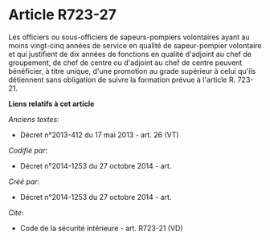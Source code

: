 # Article R723-27

Les officiers ou sous-officiers de sapeurs-pompiers volontaires ayant au moins vingt-cinq années de service en qualité de
sapeur-pompier volontaire et qui justifient de dix années de fonctions en qualité d'adjoint au chef de groupement, de chef de
centre ou d'adjoint au chef de centre peuvent bénéficier, à titre unique, d'une promotion au grade supérieur à celui qu'ils
détiennent sans obligation de suivre la formation prévue à l'article R. 723-21.

**Liens relatifs à cet article**

_Anciens textes_:

  - Décret n°2013-412 du 17 mai 2013 - art. 26 (VT)

_Codifié par_:

  - Décret n°2014-1253 du 27 octobre 2014 - art.

_Créé par_:

  - Décret n°2014-1253 du 27 octobre 2014 - art.

_Cite_:

  - Code de la sécurité intérieure - art. R723-21 (VD)
